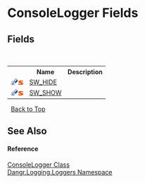 # ConsoleLogger Fields
 


## Fields
&nbsp;<table><tr><th></th><th>Name</th><th>Description</th></tr><tr><td>![Private field](media/privfield.gif "Private field")![Static member](media/static.gif "Static member")</td><td><a href="F_Dangr_Logging_Loggers_ConsoleLogger_SW_HIDE">SW_HIDE</a></td><td /></tr><tr><td>![Private field](media/privfield.gif "Private field")![Static member](media/static.gif "Static member")</td><td><a href="F_Dangr_Logging_Loggers_ConsoleLogger_SW_SHOW">SW_SHOW</a></td><td /></tr></table>&nbsp;
<a href="#consolelogger-fields">Back to Top</a>

## See Also


#### Reference
<a href="T_Dangr_Logging_Loggers_ConsoleLogger">ConsoleLogger Class</a><br /><a href="N_Dangr_Logging_Loggers">Dangr.Logging.Loggers Namespace</a><br />